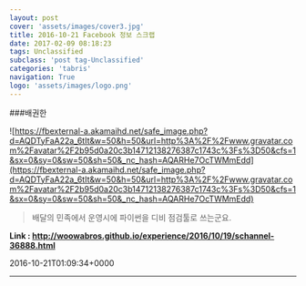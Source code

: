 ```yaml
---
layout: post
cover: 'assets/images/cover3.jpg'
title: 2016-10-21 Facebook 정보 스크랩
date: 2017-02-09 08:18:23
tags: Unclassified
subclass: 'post tag-Unclassified'
categories: 'tabris'
navigation: True
logo: 'assets/images/logo.png'
---
```


###배권한

![https://fbexternal-a.akamaihd.net/safe_image.php?d=AQDTyFaA22a_6tIt&w=50&h=50&url=http%3A%2F%2Fwww.gravatar.com%2Favatar%2F2b95d0a20c3b14712138276387c1743c%3Fs%3D50&cfs=1&sx=0&sy=0&sw=50&sh=50&_nc_hash=AQARHe7OcTWMmEdd](https://fbexternal-a.akamaihd.net/safe_image.php?d=AQDTyFaA22a_6tIt&w=50&h=50&url=http%3A%2F%2Fwww.gravatar.com%2Favatar%2F2b95d0a20c3b14712138276387c1743c%3Fs%3D50&cfs=1&sx=0&sy=0&sw=50&sh=50&_nc_hash=AQARHe7OcTWMmEdd)

>배달의 민족에서 운영시에 파이썬을 디비 점검툴로 쓰는군요.



**Link : <http://woowabros.github.io/experience/2016/10/19/schannel-36888.html>**

2016-10-21T01:09:34+0000

---

